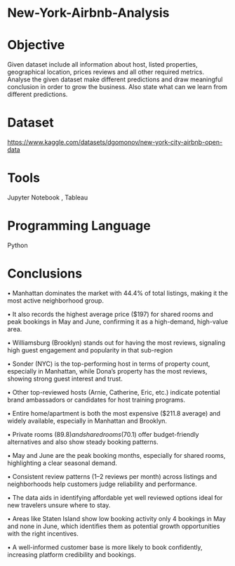 # New-York-Airbnb-Analysis

# **Objective**

Given dataset include all information about host, listed properties, geographical location, prices reviews and all other required metrics. Analyse the given dataset make different predictions and draw meaningful conclusion in order to grow the business. Also state what can we learn from different predictions.  

# **Dataset**

https://www.kaggle.com/datasets/dgomonov/new-york-city-airbnb-open-data

# **Tools**

Jupyter Notebook , Tableau

# **Programming Language**

Python 

# **Conclusions**

•	Manhattan dominates the market with 44.4% of total listings, making it the most active neighborhood group.

•	It also records the highest average price ($197) for shared rooms and peak bookings in May and June, confirming it as a high-demand, high-value area.

•	Williamsburg (Brooklyn) stands out for having the most reviews, signaling high guest engagement and popularity in that sub-region

•	Sonder (NYC) is the top-performing host in terms of property count, especially in Manhattan, while Dona’s property has the most reviews, showing strong guest interest and trust.

•	Other top-reviewed hosts (Arnie, Catherine, Eric, etc.) indicate potential brand ambassadors or candidates for host training programs.

•	Entire home/apartment is both the most expensive ($211.8 average) and widely available, especially in Manhattan and Brooklyn.

•	Private rooms ($89.8) and shared rooms ($70.1) offer budget-friendly alternatives and also show steady booking patterns.

•	May and June are the peak booking months, especially for shared rooms, highlighting a clear seasonal demand.

•	Consistent review patterns (1–2 reviews per month) across listings and neighborhoods help customers judge reliability and performance.

•	The data aids in identifying affordable yet well reviewed options ideal for new travelers unsure where to stay.

•	Areas like Staten Island show low booking activity only 4 bookings in May and none in June, which identifies them as potential growth opportunities with the right incentives.

•	A well-informed customer base is more likely to book confidently, increasing platform credibility and bookings.
